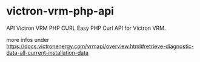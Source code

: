 # victron-vrm-php-api
API Victron VRM PHP CURL
Easy PHP Curl API for Victron VRM.

more infos under https://docs.victronenergy.com/vrmapi/overview.html#retrieve-diagnostic-data-all-current-installation-data
